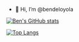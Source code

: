 - 👋 Hi, I’m @bendeloyola

[![Ben's GitHub stats](https://github-readme-stats.vercel.app/api?username=bendeloyola&show_icons=true&theme=midnight-purple)](https://github.com/bendeloyola/github-readme-stats)

[![Top Langs](https://github-readme-stats.vercel.app/api/top-langs/?username=bendeloyola&show_icons=true&theme=midnight-purple&layout=compact)](https://github.com/bendeloyola/github-readme-stats)

